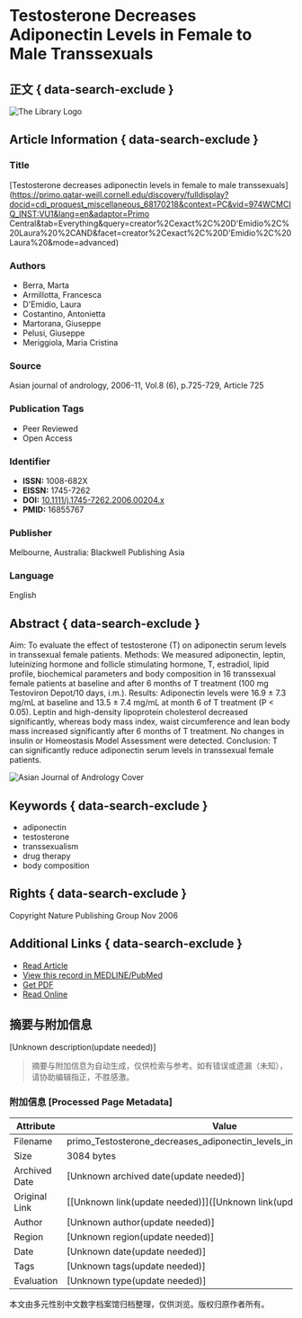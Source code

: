 # Testosterone Decreases Adiponectin Levels in Female to Male Transsexuals

## 正文 { data-search-exclude }


![The Library Logo](custom/thumbnails/thumbnail_974WCMCIQ_INST-VU1.svg)

## Article Information { data-search-exclude }

### Title
[Testosterone decreases adiponectin levels in female to male transsexuals](https://primo.qatar-weill.cornell.edu/discovery/fulldisplay?docid=cdi_proquest_miscellaneous_68170218&context=PC&vid=974WCMCIQ_INST:VU1&lang=en&adaptor=Primo Central&tab=Everything&query=creator%2Cexact%2C%20D'Emidio%2C%20Laura%20%2CAND&facet=creator%2Cexact%2C%20D'Emidio%2C%20Laura%20&mode=advanced)

### Authors
- Berra, Marta 
- Armillotta, Francesca 
- D'Emidio, Laura 
- Costantino, Antonietta 
- Martorana, Giuseppe 
- Pelusi, Giuseppe 
- Meriggiola, Maria Cristina

### Source
Asian journal of andrology, 2006-11, Vol.8 (6), p.725-729, Article 725

### Publication Tags
- Peer Reviewed
- Open Access

### Identifier
- **ISSN:** 1008-682X
- **EISSN:** 1745-7262
- **DOI:** [10.1111/j.1745-7262.2006.00204.x](https://doi.org/10.1111/j.1745-7262.2006.00204.x)
- **PMID:** 16855767

### Publisher
Melbourne, Australia: Blackwell Publishing Asia

### Language
English

## Abstract { data-search-exclude }
Aim: To evaluate the effect of testosterone (T) on adiponectin serum levels in transsexual female patients. Methods: We measured adiponectin, leptin, luteinizing hormone and follicle stimulating hormone, T, estradiol, lipid profile, biochemical parameters and body composition in 16 transsexual female patients at baseline and after 6 months of T treatment (100 mg Testoviron Depot/10 days, i.m.). Results: Adiponectin levels were 16.9 ± 7.3 mg/mL at baseline and 13.5 ± 7.4 mg/mL at month 6 of T treatment (P < 0.05). Leptin and high-density lipoprotein cholesterol decreased significantly, whereas body mass index, waist circumference and lean body mass increased significantly after 6 months of T treatment. No changes in insulin or Homeostasis Model Assessment were detected. Conclusion: T can significantly reduce adiponectin serum levels in transsexual female patients.

![Asian Journal of Andrology Cover](https://assets.thirdiron.com/images/covers/1745-7262.png)

## Keywords { data-search-exclude }
- adiponectin
- testosterone
- transsexualism
- drug therapy
- body composition

## Rights { data-search-exclude }
Copyright Nature Publishing Group Nov 2006

## Additional Links { data-search-exclude }
- [Read Article](https://libkey.io/libraries/387/articles/29522976/content-location?utm_source=api_545)
- [View this record in MEDLINE/PubMed](https://www.ncbi.nlm.nih.gov/pubmed/16855767)
- [Get PDF](https://wcmq.idm.oclc.org/login?&url=https://onlinelibrary.wiley.com/doi/pdf/10.1111%2Fj.1745-7262.2006.00204.x)
- [Read Online](https://wcmq.idm.oclc.org/login?&url=https://onlinelibrary.wiley.com/doi/full/10.1111%2Fj.1745-7262.2006.00204.x)
<!-- tcd_original_link https://primo.qatar-weill.cornell.edu/discovery/fulldisplay?docid=cdi_proquest_miscellaneous_68170218&context=PC&vid=974WCMCIQ_INST:VU1&lang=en&search_scope=MyInst_and_CI&adaptor=Primo%20Central&tab=Everything&query=creator%2Cexact%2C%20D'Emidio%2C%20Laura%20%2CAND&facet=creator%2Cexact%2C%20D'Emidio%2C%20Laura%20&mode=advanced -->


## 摘要与附加信息

<!-- tcd_abstract -->
[Unknown description(update needed)]
<!-- tcd_abstract_end -->

> 摘要与附加信息为自动生成，仅供检索与参考。如有错误或遗漏（未知），请协助编辑指正，不胜感激。

### 附加信息 [Processed Page Metadata]

| Attribute       | Value                                  |
|-----------------|----------------------------------------|
| Filename        | primo_Testosterone_decreases_adiponectin_levels_in_female_to_male_.md                             |
| Size            | 3084 bytes                           |
| Archived Date   | [Unknown archived date(update needed)]                             |
| Original Link   | [[Unknown link(update needed)]]([Unknown link(update needed)])                       |
| Author          | [Unknown author(update needed)]                               |
| Region          | [Unknown region(update needed)]                               |
| Date            | [Unknown date(update needed)]                                 |
| Tags            | [Unknown tags(update needed)]                                 |
| Evaluation            | [Unknown type(update needed)]                                 |
<!-- tcd_table_end -->

本文由多元性别中文数字档案馆归档整理，仅供浏览。版权归原作者所有。
